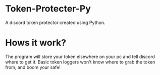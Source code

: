 # Token-Protecter-Py
A discord token protector created using Python.
# Hows it work?
The program will store your token elsewhere on your pc and tell discord where to get it. Basic token loggers won't know where to grab the token from, and boom your safe!
